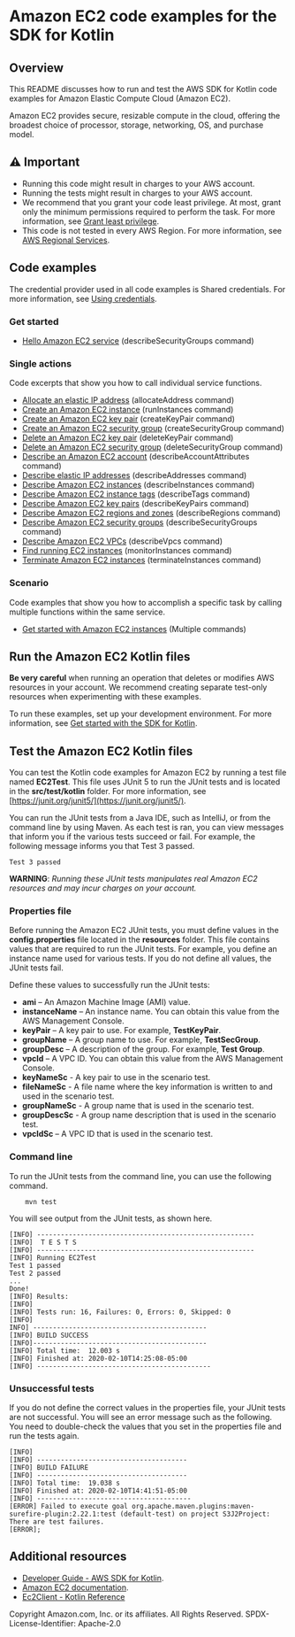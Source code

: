 # Amazon EC2 code examples for the SDK for Kotlin

## Overview
This README discusses how to run and test the AWS SDK for Kotlin code examples for Amazon Elastic Compute Cloud (Amazon EC2).

Amazon EC2 provides secure, resizable compute in the cloud, offering the broadest choice of processor, storage, networking, OS, and purchase model.

## ⚠️ Important
* Running this code might result in charges to your AWS account.
* Running the tests might result in charges to your AWS account.
* We recommend that you grant your code least privilege. At most, grant only the minimum permissions required to perform the task. For more information, see [Grant least privilege](https://docs.aws.amazon.com/IAM/latest/UserGuide/best-practices.html#grant-least-privilege). 
* This code is not tested in every AWS Region. For more information, see [AWS Regional Services](https://aws.amazon.com/about-aws/global-infrastructure/regional-product-services).

## Code examples

The credential provider used in all code examples is Shared credentials. For more information, see [Using credentials](https://docs.aws.amazon.com/sdk-for-kotlin/latest/developer-guide/credential-providers.html).

### Get started

- [Hello Amazon EC2 service](https://github.com/awsdocs/aws-doc-sdk-examples/blob/main/kotlin/services/ec2/src/main/kotlin/com/kotlin/ec2/DeleteSecurityGroup.kt) (describeSecurityGroups command)

### Single actions

Code excerpts that show you how to call individual service functions.

- [Allocate an elastic IP address](https://github.com/awsdocs/aws-doc-sdk-examples/blob/main/kotlin/services/ec2/src/main/kotlin/com/kotlin/ec2/AllocateAddress.kt) (allocateAddress command)
- [Create an Amazon EC2 instance](https://github.com/awsdocs/aws-doc-sdk-examples/blob/main/kotlin/services/ec2/src/main/kotlin/com/kotlin/ec2/CreateInstance.kt) (runInstances command)
- [Create an Amazon EC2 key pair](https://github.com/awsdocs/aws-doc-sdk-examples/blob/main/kotlin/services/ec2/src/main/kotlin/com/kotlin/ec2/CreateKeyPair.kt) (createKeyPair command)
- [Create an Amazon EC2 security group](https://github.com/awsdocs/aws-doc-sdk-examples/blob/main/kotlin/services/ec2/src/main/kotlin/com/kotlin/ec2/CreateSecurityGroup.kt) (createSecurityGroup command)
- [Delete an Amazon EC2 key pair](https://github.com/awsdocs/aws-doc-sdk-examples/blob/main/kotlin/services/ec2/src/main/kotlin/com/kotlin/ec2/DeleteKeyPair.kt) (deleteKeyPair command)
- [Delete an Amazon EC2 security group](https://github.com/awsdocs/aws-doc-sdk-examples/blob/main/kotlin/services/ec2/src/main/kotlin/com/kotlin/ec2/DeleteSecurityGroup.kt) (deleteSecurityGroup command)
- [Describe an Amazon EC2 account](https://github.com/awsdocs/aws-doc-sdk-examples/blob/main/kotlin/services/ec2/src/main/kotlin/com/kotlin/ec2/DescribeAccount.kt) (describeAccountAttributes command)
- [Describe elastic IP addresses](https://github.com/awsdocs/aws-doc-sdk-examples/blob/main/kotlin/services/ec2/src/main/kotlin/com/kotlin/ec2/DescribeAddresses.kt) (describeAddresses command)
- [Describe Amazon EC2 instances](https://github.com/awsdocs/aws-doc-sdk-examples/blob/main/kotlin/services/ec2/src/main/kotlin/com/kotlin/ec2/DescribeInstances.kt) (describeInstances command)
- [Describe Amazon EC2 instance tags](https://github.com/awsdocs/aws-doc-sdk-examples/blob/main/kotlin/services/ec2/src/main/kotlin/com/kotlin/ec2/DescribeInstanceTags.kt) (describeTags command)
- [Describe Amazon EC2 key pairs](https://github.com/awsdocs/aws-doc-sdk-examples/blob/main/kotlin/services/ec2/src/main/kotlin/com/kotlin/ec2/DescribeKeyPairs.kt) (describeKeyPairs command)
- [Describe Amazon EC2 regions and zones](https://github.com/awsdocs/aws-doc-sdk-examples/blob/main/kotlin/services/ec2/src/main/kotlin/com/kotlin/ec2/DescribeRegionsAndZones.kt) (describeRegions command)
- [Describe Amazon EC2 security groups](https://github.com/awsdocs/aws-doc-sdk-examples/blob/main/kotlin/services/ec2/src/main/kotlin/com/kotlin/ec2/DescribeSecurityGroups.kt) (describeSecurityGroups command)
- [Describe Amazon EC2 VPCs](https://github.com/awsdocs/aws-doc-sdk-examples/blob/main/kotlin/services/ec2/src/main/kotlin/com/kotlin/ec2/DescribeVPCs.kt) (describeVpcs command)
- [Find running EC2 instances](https://github.com/awsdocs/aws-doc-sdk-examples/blob/main/kotlin/services/ec2/src/main/kotlin/com/kotlin/ec2/FindRunningInstances.kt) (monitorInstances command)
- [Terminate Amazon EC2 instances](https://github.com/awsdocs/aws-doc-sdk-examples/blob/main/kotlin/services/ec2/src/main/kotlin/com/kotlin/ec2/TerminateInstance.kt) (terminateInstances command)

### Scenario 

Code examples that show you how to accomplish a specific task by calling multiple functions within the same service.

- [Get started with Amazon EC2 instances](https://github.com/awsdocs/aws-doc-sdk-examples/blob/main/javav2/example_code/support/src/main/javav2/example_code/ec2/src/main/java/com/example/ec2/EC2Scenario.java) (Multiple commands)

## Run the  Amazon EC2 Kotlin files

**Be very careful** when running an operation that deletes or modifies AWS resources in your account. We recommend creating separate test-only resources when experimenting with these examples.

To run these examples, set up your development environment. For more information, 
see [Get started with the SDK for Kotlin](https://docs.aws.amazon.com/sdk-for-kotlin/latest/developer-guide/get-started.html). 

 ## Test the Amazon EC2 Kotlin files

You can test the Kotlin code examples for Amazon EC2 by running a test file named **EC2Test**. This file uses JUnit 5 to run the JUnit tests and is located in the **src/test/kotlin** folder. For more information, see [https://junit.org/junit5/](https://junit.org/junit5/).

You can run the JUnit tests from a Java IDE, such as IntelliJ, or from the command line by using Maven. As each test is ran, you can view messages that inform you if the various tests succeed or fail. For example, the following message informs you that Test 3 passed.

	Test 3 passed

**WARNING**: _Running these JUnit tests manipulates real Amazon EC2 resources and may incur charges on your account._

 ### Properties file
Before running the Amazon EC2 JUnit tests, you must define values in the **config.properties** file located in the **resources** folder. This file contains values that are required to run the JUnit tests. For example, you define an instance name used for various tests. If you do not define all values, the JUnit tests fail.

Define these values to successfully run the JUnit tests:

- **ami** – An Amazon Machine Image (AMI) value.
- **instanceName** – An instance name. You can obtain this value from the AWS Management Console.
- **keyPair** – A key pair to use. For example, **TestKeyPair**.
- **groupName** – A group name to use. For example, **TestSecGroup**.
- **groupDesc** – A description of the group. For example, **Test Group**.
- **vpcId** – A VPC ID. You can obtain this value from the AWS Management Console.
- **keyNameSc** - A key pair to use in the scenario test.
- **fileNameSc** - A file name where the key information is written to and used in the scenario test. 
- **groupNameSc** - A group name that is used in the scenario test. 
- **groupDescSc** - A group name description that is used in the scenario test. 
- **vpcIdSc** – A VPC ID that is used in the scenario test.

### Command line
To run the JUnit tests from the command line, you can use the following command.

		mvn test

You will see output from the JUnit tests, as shown here.

	[INFO] -------------------------------------------------------
	[INFO]  T E S T S
	[INFO] -------------------------------------------------------
	[INFO] Running EC2Test
	Test 1 passed
	Test 2 passed
	...
	Done!
	[INFO] Results:
	[INFO]
	[INFO] Tests run: 16, Failures: 0, Errors: 0, Skipped: 0
	[INFO]
	INFO] --------------------------------------------
	[INFO] BUILD SUCCESS
	[INFO]--------------------------------------------
	[INFO] Total time:  12.003 s
	[INFO] Finished at: 2020-02-10T14:25:08-05:00
	[INFO] --------------------------------------------

### Unsuccessful tests

If you do not define the correct values in the properties file, your JUnit tests are not successful. You will see an error message such as the following. You need to double-check the values that you set in the properties file and run the tests again.

	[INFO]
	[INFO] --------------------------------------
	[INFO] BUILD FAILURE
	[INFO] --------------------------------------
	[INFO] Total time:  19.038 s
	[INFO] Finished at: 2020-02-10T14:41:51-05:00
	[INFO] ---------------------------------------
	[ERROR] Failed to execute goal org.apache.maven.plugins:maven-surefire-plugin:2.22.1:test (default-test) on project S3J2Project:  There are test failures.
	[ERROR];
	
## Additional resources
* [Developer Guide - AWS SDK for Kotlin](https://docs.aws.amazon.com/sdk-for-kotlin/latest/developer-guide/get-started.html).
* [Amazon EC2 documentation](https://docs.aws.amazon.com/ec2/index.html).
* [Ec2Client - Kotlin Reference](https://sdk.amazonaws.com/kotlin/api/latest/support/aws.sdk.kotlin.services.support/index.html)

Copyright Amazon.com, Inc. or its affiliates. All Rights Reserved. SPDX-License-Identifier: Apache-2.0
	
